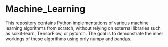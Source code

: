 # Machine_Learning
This repository contains Python implementations of various machine learning algorithms from scratch, without relying on external libraries such as scikit-learn, TensorFlow, or pytorch. The goal is to demonstrate the inner workings of these algorithms using only numpy and pandas.
